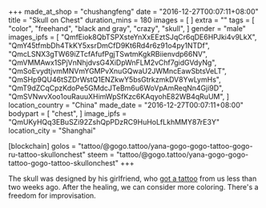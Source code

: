 +++
made_at_shop = "chushangfeng"
date = "2016-12-27T00:07:11+08:00"
title = "Skull on Chest"
duration_mins = 180
images = [
]
extra = ""
tags = [
  "color",
  "freehand",
  "black and gray",
  "crazy",
  "skull",
]
gender = "male"
images_ipfs = [  "QmfEiok8QbTSPXsteYnXxEEztSJqCr6qDE6HPJki4v9LkX",
  "QmY45tfmbDh4TkKY5xsrDmCfD9Kt6Rd4r6z91o4py1NTDf",
  "QmcLSNX3gTW69iZTcfAfufPgjTSwtmKgkRBiienvdp66NV",
  "QmVMMAwx1SPjVnNhjdvsG4XiDpWnFLM2vChf7gidGVdyNg",
  "QmSoEvydtjvmMNVmYGMPvXnuGQwaU2JWMncEawSbtsVeLT",
  "QmSHp9QU46tSZDrWstQ1ENZkwY5bsGtrkzmkDV8YwLymHs",
  "QmT9dZCqCpzKdoPe5GMdcJTeBm6u6WoVpAmReqNn4Gji9D",
  "QmSVNwvXoo1ouRauuXHimWpSfKzc6KAqyohE82WB4qRuUM",
]
location_country = "China"
made_date = "2016-12-27T00:07:11+08:00"
bodypart = [
  "chest",
]
image_ipfs = "QmUKyHQq3EBuSZi92ZshQpPDzRC9HuHoLfLkhMMY87rE3Y"
location_city = "Shanghai"

[blockchain]
golos = "tattoo/@gogo.tattoo/yana-gogo-gogo-tattoo-gogo-ru-tattoo-skullonchest"
steem = "tattoo/@gogo.tattoo/yana-gogo-gogo-tattoo-gogo-tattoo-skullonchest"
+++

The skull was designed by his girlfriend, who [got a tattoo](/gogo/tattoo/rose_mandala) from us less than two weeks ago.
After the healing, we can consider more coloring. There's a freedom for improvisation.
